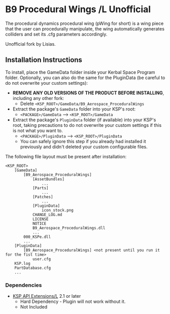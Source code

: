 # B9 Procedural Wings /L Unofficial

The procedural dynamics procedural wing (pWing for short) is a wing piece that the user can procedurally manipulate, the wing automatically generates colliders and set its .cfg parameters accordingly.

Unofficial fork by Lisias.


## Installation Instructions

To install, place the GameData folder inside your Kerbal Space Program folder. Optionally, you can also do the same for the PluginData (be careful to do not overwrite your custom settings):

* **REMOVE ANY OLD VERSIONS OF THE PRODUCT BEFORE INSTALLING**, including any other fork:
	+ Delete `<KSP_ROOT>/GameData/B9_Aerospace_ProceduralWings`
* Extract the package's `GameData` folder into your KSP's root:
	+ `<PACKAGE>/GameData` --> `<KSP_ROOT>/GameData`
* Extract the package's `PluginData` folder (if available) into your KSP's root, taking precautions to do not overwrite your custom settings if this is not what you want to.
	+ `<PACKAGE>/PluginData` --> `<KSP_ROOT>/PluginData`
	+ You can safely ignore this step if you already had installed it previously and didn't deleted your custom configurable files.

The following file layout must be present after installation:

```
<KSP_ROOT>
	[GameData]
		[B9_Aerospace_ProceduralWings]
			[AssetBundles]
				...
			[Parts]
				...
			[Patches]
				...
			[PluginData]
				icon_stock.png
			CHANGE_LOG.md
			LICENSE
			NOTICE
			B9_Aerospace_ProceduralWings.dll
			...
		000_KSPe.dll
		...
	[PluginData]
		[B9_Aerospace_ProceduralWings] <not present until you run it for the fist time>
			user.cfg 
	KSP.log
	PartDatabase.cfg
	...
```


### Dependencies

* [KSP API Extensions/L](https://github.com/net-lisias-ksp/KSPAPIExtensions) 2.1 or later
	+ Hard Dependency - Plugin will not work without it.
	+ Not Included


